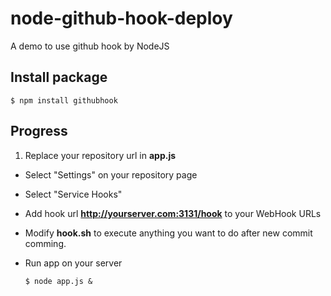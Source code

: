 # node-github-hook-deploy

A demo to use github hook by NodeJS

## Install package

	$ npm install githubhook
	

## Progress

1. Replace your repository url in **app.js**
* Select "Settings" on your repository page
* Select "Service Hooks"
* Add hook url **http://yourserver.com:3131/hook** to your WebHook URLs
* Modify **hook.sh** to execute anything you want to do after new commit comming.
* Run app on your server

	```
	$ node app.js &
	```